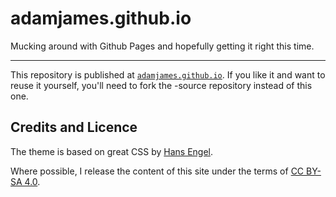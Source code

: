 adamjames.github.io
====================

Mucking around with Github Pages and hopefully getting it right this time.

--------------------------------------------------------------------------

This repository is published at <a href="http://adamjames.github.io">`adamjames.github.io`</a>. If you like it and want to reuse it yourself, you'll need to fork the -source repository instead of this one.

Credits and Licence
-------------------

The theme is based on great CSS by <a href='https://github.com/hans/hans.github.com'>Hans Engel</a>. 

Where possible, I release the content of this site under the terms of <a rel="license" href="http://creativecommons.org/licenses/by-sa/4.0/">CC BY-SA 4.0</a>.